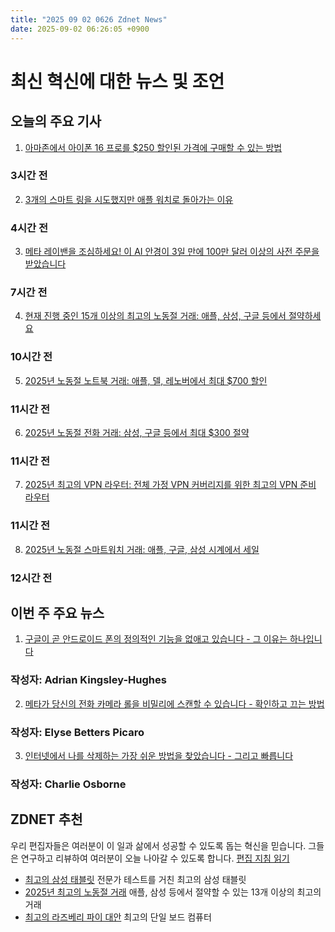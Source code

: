 ```yaml
---
title: "2025 09 02 0626 Zdnet News"
date: 2025-09-02 06:26:05 +0900
---
```


# 최신 혁신에 대한 뉴스 및 조언
## 오늘의 주요 기사 

1. [아마존에서 아이폰 16 프로를 $250 할인된 가격에 구매할 수 있는 방법](https://www.zdnet.com/article/you-can-buy-an-iphone-16-pro-for-250-off-on-amazon-right-now-how-the-deal-works/)  
### 3시간 전  

2. [3개의 스마트 링을 시도했지만 애플 워치로 돌아가는 이유](https://www.zdnet.com/article/ive-tried-3-different-smart-rings-but-i-keep-going-back-to-apple-watch-heres-why/)  
### 4시간 전  

3. [메타 레이밴을 조심하세요! 이 AI 안경이 3일 만에 100만 달러 이상의 사전 주문을 받았습니다](https://www.zdnet.com/article/look-out-meta-ray-bans-these-ai-glasses-just-raised-over-1m-in-pre-orders-in-3-days/)  
### 7시간 전  

4. [현재 진행 중인 15개 이상의 최고의 노동절 거래: 애플, 삼성, 구글 등에서 절약하세요](https://www.zdnet.com/home-and-office/best-labor-day-deals-2025/)  
### 10시간 전  

5. [2025년 노동절 노트북 거래: 애플, 델, 레노버에서 최대 $700 할인](https://www.zdnet.com/article/best-laptop-labor-day-deals-2025/)  
### 11시간 전  

6. [2025년 노동절 전화 거래: 삼성, 구글 등에서 최대 $300 절약](https://www.zdnet.com/article/best-labor-day-phone-deals-2025/)  
### 11시간 전  

7. [2025년 최고의 VPN 라우터: 전체 가정 VPN 커버리지를 위한 최고의 VPN 준비 라우터](https://www.zdnet.com/article/best-vpn-router/)  
### 11시간 전  

8. [2025년 노동절 스마트워치 거래: 애플, 구글, 삼성 시계에서 세일](https://www.zdnet.com/article/best-smartwatch-labor-day-deals-2025/)  
### 12시간 전  

## 이번 주 주요 뉴스   

1. [구글이 곧 안드로이드 폰의 정의적인 기능을 없애고 있습니다 - 그 이유는 하나입니다](https://www.zdnet.com/article/google-is-killing-a-defining-feature-for-android-phones-soon-and-theres-one-reason-why/)  
### 작성자: Adrian Kingsley-Hughes  

2. [메타가 당신의 전화 카메라 롤을 비밀리에 스캔할 수 있습니다 - 확인하고 끄는 방법](https://www.zdnet.com/article/meta-might-be-secretly-scanning-your-phones-camera-roll-how-to-check-and-turn-it-off/)  
### 작성자: Elyse Betters Picaro  

3. [인터넷에서 나를 삭제하는 가장 쉬운 방법을 찾았습니다 - 그리고 빠릅니다](https://www.zdnet.com/article/i-found-the-easiest-way-to-delete-myself-from-the-internet-and-its-fast/)  
### 작성자: Charlie Osborne  

## ZDNET 추천   

우리 편집자들은 여러분이 이 일과 삶에서 성공할 수 있도록 돕는 혁신을 믿습니다. 그들은 연구하고 리뷰하여 여러분이 오늘 나아갈 수 있도록 합니다. [편집 지침 읽기](https://www.zdnet.com/editorial-guidelines/)  

- [최고의 삼성 태블릿](https://www.zdnet.com/article/best-samsung-tablet/) 전문가 테스트를 거친 최고의 삼성 태블릿  
- [2025년 최고의 노동절 거래](https://www.zdnet.com/article/best-labor-day-deals-2025/) 애플, 삼성 등에서 절약할 수 있는 13개 이상의 최고의 거래  
- [최고의 라즈베리 파이 대안](https://www.zdnet.com/article/best-raspberry-pi-alternative/) 최고의 단일 보드 컴퓨터